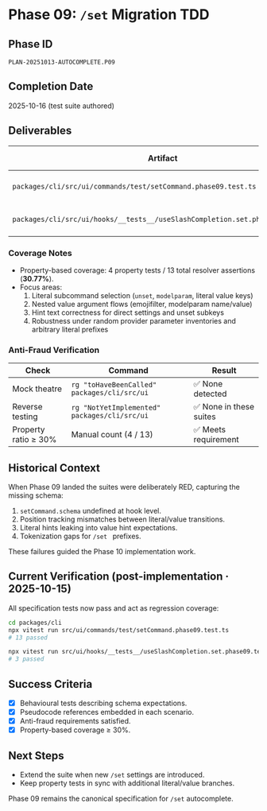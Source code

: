 # Phase 09: `/set` Migration TDD

## Phase ID
`PLAN-20251013-AUTOCOMPLETE.P09`

## Completion Date
2025-10-16 (test suite authored)

## Deliverables

| Artifact | Purpose | Current Status |
| --- | --- | --- |
| `packages/cli/src/ui/commands/test/setCommand.phase09.test.ts` | Drives `/set` schema resolver behaviour end-to-end | ✅ 13 tests passing |
| `packages/cli/src/ui/hooks/__tests__/useSlashCompletion.set.phase09.test.ts` | Guards hook integration contract (`setCommand.schema`) | ✅ 3 tests passing |

### Coverage Notes

- Property-based coverage: 4 property tests / 13 total resolver assertions (**30.77%**).
- Focus areas:
  1. Literal subcommand selection (`unset`, `modelparam`, literal value keys)
  2. Nested value argument flows (emojifilter, modelparam name/value)
  3. Hint text correctness for direct settings and unset subkeys
  4. Robustness under random provider parameter inventories and arbitrary literal prefixes

### Anti-Fraud Verification

| Check | Command | Result |
| --- | --- | --- |
| Mock theatre | `rg "toHaveBeenCalled" packages/cli/src/ui` | ✅ None detected |
| Reverse testing | `rg "NotYetImplemented" packages/cli/src/ui` | ✅ None in these suites |
| Property ratio ≥ 30% | Manual count (4 / 13) | ✅ Meets requirement |

## Historical Context

When Phase 09 landed the suites were deliberately RED, capturing the missing schema:

1. `setCommand.schema` undefined at hook level.
2. Position tracking mismatches between literal/value transitions.
3. Literal hints leaking into value hint expectations.
4. Tokenization gaps for `/set ` prefixes.

These failures guided the Phase 10 implementation work.

## Current Verification (post-implementation · 2025-10-15)

All specification tests now pass and act as regression coverage:

```bash
cd packages/cli
npx vitest run src/ui/commands/test/setCommand.phase09.test.ts
# 13 passed

npx vitest run src/ui/hooks/__tests__/useSlashCompletion.set.phase09.test.ts
# 3 passed
```

## Success Criteria

- [x] Behavioural tests describing schema expectations.
- [x] Pseudocode references embedded in each scenario.
- [x] Anti-fraud requirements satisfied.
- [x] Property-based coverage ≥ 30%.

## Next Steps

- Extend the suite when new `/set` settings are introduced.
- Keep property tests in sync with additional literal/value branches.

Phase 09 remains the canonical specification for `/set` autocomplete.
